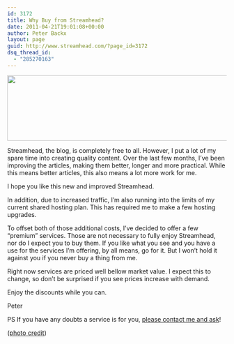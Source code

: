 ```yaml
---
id: 3172
title: Why Buy from Streamhead?
date: 2011-04-21T19:01:08+00:00
author: Peter Backx
layout: page
guid: http://www.streamhead.com/?page_id=3172
dsq_thread_id:
  - "285270163"
---
```

<img class="alignnone size-full wp-image-3174" title="buy_from_streamhead" src="http://www.streamhead.com/wp-content/uploads/2011/04/buy_from_streamhead.png" alt="" width="529" height="150" srcset="http://www.streamhead.com/wp-content/uploads/2011/04/buy_from_streamhead.png 529w, http://www.streamhead.com/wp-content/uploads/2011/04/buy_from_streamhead-300x85.png 300w" sizes="(max-width: 529px) 100vw, 529px" />

Streamhead, the blog, is completely free to all. However, I put a lot of my spare time into creating quality content. Over the last few months, I&#8217;ve been improving the articles, making them better, longer and more practical. While this means better articles, this also means a lot more work for me.

I hope you like this new and improved Streamhead.

In addition, due to increased traffic, I&#8217;m also running into the limits of my current shared hosting plan. This has required me to make a few hosting upgrades.

To offset both of those additional costs, I&#8217;ve decided to offer a few &#8220;premium&#8221; services. Those are not necessary to fully enjoy Streamhead, nor do I expect you to buy them. If you like what you see and you have a use for the services I&#8217;m offering, by all means, go for it. But I won&#8217;t hold it against you if you never buy a thing from me.

Right now services are priced well bellow market value. I expect this to change, so don&#8217;t be surprised if you see prices increase with demand.

Enjoy the discounts while you can.

Peter

PS If you have any doubts a service is for you, <a title="Contact Peter" href="http://www.streamhead.com/contact/" target="_blank">please contact me and ask</a>!

(<a title="buy on Flickr" href="http://www.flickr.com/photos/zoetnet/4851394930/" target="_blank">photo credit</a>)

<!-- AddThis Advanced Settings generic via filter on the_content -->

<!-- AddThis Share Buttons generic via filter on the_content -->